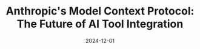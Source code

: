 ---
categories:
- AI Agents
- Automation & Workflows
- Development
date: 2024-12-01
description: Explore Anthropic's innovative Model Context Protocol (MCP), a groundbreaking
  approach for integrating external tools and data into AI workflows. Learn how this
  protocol paves the way for versatile AI agents and tool interoperability.
duration: 15 minutes
featured: false
layout: course
level: Intermediate
sections:
- description: Overview of how context and external data shape the capabilities of
    large language models, with a spotlight on recent innovations from major AI providers.
  timestamp: 00:00
  title: "\U0001F680 Introduction to the Power of Context in LLMs"
- description: Introducing Anthropic's open-source protocol for connecting AI models
    to external data sources and tools, positioning it as a potential industry standard.
  timestamp: 00:59
  title: "\U0001F31F What Is the Model Context Protocol?"
- description: Exploration of how MCP enables seamless tool integration, supporting
    dynamic data exchange and multi-agent workflows.
  timestamp: 02:22
  title: "\U0001F527 Plug-and-Play System for LLMs"
- description: Step-by-step guide on configuring MCP servers, hosting them locally,
    and their potential applications in cloud-based systems.
  timestamp: 04:19
  title: "\U0001F4C2 Setting Up MCP Servers"
- description: Insights into integrating MCP with cloud APIs and databases for powerful
    data retrieval and processing capabilities.
  timestamp: 06:20
  title: "\U0001F310 Connecting AI to Cloud Databases"
- description: Detailed walkthrough of setting up the Claude desktop app to host and
    manage MCP servers for tool integration.
  timestamp: 07:19
  title: "\U0001F6E0️ Installing and Configuring the Claude Desktop App"
- description: A showcase of existing MCP server functionalities, including file system
    interactions and search tools, with hands-on demonstrations.
  timestamp: 09:22
  title: "\U0001F4DC Pre-Made MCP Servers and Tool Demonstrations"
- description: Exploring Puppeteer integration for web scraping and automated tasks,
    exemplifying the practical use cases of MCP.
  timestamp: '12:29'
  title: "\U0001F4BB Advanced Capabilities with Puppeteer"
- description: Discussing the implications of MCP as an open standard, its potential
    industry adoption, and its impact on AI tool development.
  timestamp: '14:00'
  title: "\U0001F52E The Future of MCP and AI Standards"
tags:
- AI
- Anthropic
- Model Context Protocol
- MCP
- Claude
thumbnail: http://i3.ytimg.com/vi/8mU2OeOCIrE/hqdefault.jpg
title: 'Anthropic''s Model Context Protocol: The Future of AI Tool Integration'
videoId: 8mU2OeOCIrE
---